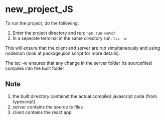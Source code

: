# new_project_JS

To run the project, do the following:

1. Enter the project directory and run: `npm run watch`
2. In a seperate terminal in the same directory run: `tsc -w`

This will ensure that the client and server are run simultaneously and using nodemon (look at package.json script for more details).

The tsc -w ensures that any change in the server folder (ts sourcefiles) compiles into the built folder

## Note

1. the built directory containst the actual compiled javascript code (from typescript)
2. server contains the source ts files
3. client contains the react app
